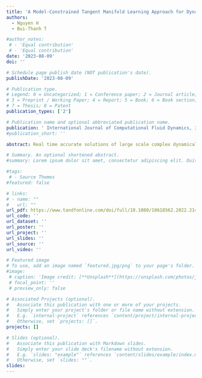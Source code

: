 ```yaml
---
title: 'A Model-Constrained Tangent Manifold Learning Approach for Dynamical Systems'
authors:
  - Nguyen H
  - Bui-Thanh T

#author_notes:
 # - 'Equal contribution'
 # - 'Equal contribution'
date: '2023-08-09'
doi: ''

# Schedule page publish date (NOT publication's date).
publishDate: '2023-08-09'

# Publication type.
# Legend: 0 = Uncategorized; 1 = Conference paper; 2 = Journal article;
# 3 = Preprint / Working Paper; 4 = Report; 5 = Book; 6 = Book section;
# 7 = Thesis; 8 = Patent
publication_types: ['2']

# Publication name and optional abbreviated publication name.
publication: ' International Journal of Computational Fluid Dynamics, 36(7) , 655-685, February 10, 2023.'
#publication_short: ''

abstract: Real time accurate solutions of large scale complex dynamical systems are in critical need for control, optimization, uncertainty quantification, and decision-making in practical engineering and science applications. This paper contributes in this direction a model constrained tangent manifold learning (mcTangent) approach. At the heart of mcTangent is the synergy of several desirable strategies i) a tangent manifold learning to take advantage of the neural network speed and the time accurate nature of the method of lines; ii) a model constrained approach to encode the neural network tangent with the underlying governing equations; iii) sequential learning strategies to promote long time stability and accuracy; and iv) data randomization approach to implicitly enforce the smoothness of the neural network tangent and its likeliness to the truth tangent up second order derivatives in order to further enhance the stability and accuracy of mcTangent solutions. Both semi heuristic and rigorous arguments are provided to analyze and justify the proposed approach. Several numerical results for transport equation, viscous Burgers equation, and Navier Stokes equation are presented to study and demonstrate the capability of the proposed mcTangent learning approach.

# Summary. An optional shortened abstract.
#summary: Lorem ipsum dolor sit amet, consectetur adipiscing elit. Duis posuere tellus ac convallis placerat. Proin tincidunt magna sed ex sollicitudin condimentum.

#tags:
 # - Source Themes
#featured: false

# links:
# - name: ""
#   url: ""
url_pdf: https://www.tandfonline.com/doi/full/10.1080/10618562.2022.2146677
url_code: ''
url_dataset: ''
url_poster: ''
url_project: ''
url_slides: ''
url_source: ''
url_video: ''

# Featured image
# To use, add an image named `featured.jpg/png` to your page's folder.
#image:
 # caption: 'Image credit: [**Unsplash**](https://unsplash.com/photos/jdD8gXaTZsc)'
 # focal_point: ''
 # preview_only: false

# Associated Projects (optional).
#   Associate this publication with one or more of your projects.
#   Simply enter your project's folder or file name without extension.
#   E.g. `internal-project` references `content/project/internal-project/index.md`.
#   Otherwise, set `projects: []`.
projects: []

# Slides (optional).
#   Associate this publication with Markdown slides.
#   Simply enter your slide deck's filename without extension.
#   E.g. `slides: "example"` references `content/slides/example/index.md`.
#   Otherwise, set `slides: ""`.
slides:
---
```



